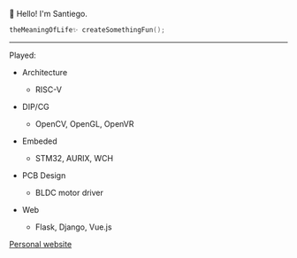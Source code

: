 👋 Hello! I'm Santiego.

```cpp
theMeaningOfLife✨ createSomethingFun();
```
---

Played:

 - Architecture
   - RISC-V
 - DIP/CG
   - OpenCV, OpenGL, OpenVR
 - Embeded
   - STM32, AURIX, WCH

 - PCB Design
   - BLDC motor driver
 - Web
   - Flask, Django, Vue.js

[Personal website](https://www.santiego.ink/)

<!--
**MrAMS/MrAMS** is a ✨ _special_ ✨ repository because its `README.md` (this file) appears on your GitHub profile.

Here are some ideas to get you started:

- 🔭 I’m currently working on ...
- 🌱 I’m currently learning ...
- 👯 I’m looking to collaborate on ...
- 🤔 I’m looking for help with ...
- 💬 Ask me about ...
- 📫 How to reach me: ...
- 😄 Pronouns: ...
- ⚡ Fun fact: ...
-->
